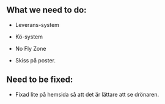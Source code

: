 ## What we need to do:

- Leverans-system

- Kö-system

- No Fly Zone

- Skiss på poster.



## Need to be fixed:

- Fixad lite på hemsida så att det är lättare att se drönaren.

